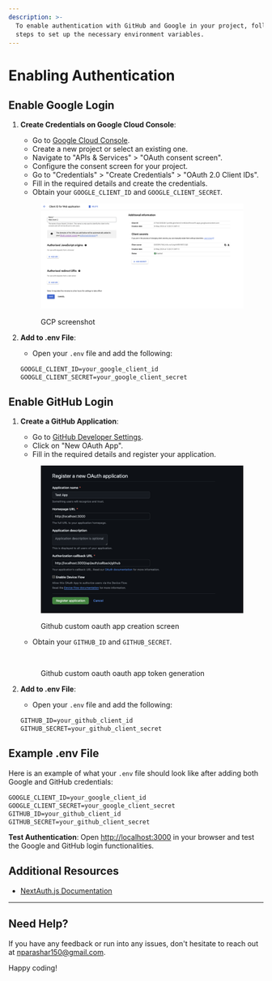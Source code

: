 ```yaml
---
description: >-
  To enable authentication with GitHub and Google in your project, follow these
  steps to set up the necessary environment variables.
---
```


# Enabling Authentication

## **Enable Google Login**

1.  **Create Credentials on Google Cloud Console**:

    * Go to [Google Cloud Console](https://console.cloud.google.com/).
    * Create a new project or select an existing one.
    * Navigate to "APIs & Services" > "OAuth consent screen".
    * Configure the consent screen for your project.
    * Go to "Credentials" > "Create Credentials" > "OAuth 2.0 Client IDs".
    * Fill in the required details and create the credentials.
    * Obtain your `GOOGLE_CLIENT_ID` and `GOOGLE_CLIENT_SECRET`.

    <div align="left">

    <figure><img src="../.gitbook/assets/image (2).png" alt=""><figcaption><p>GCP screenshot</p></figcaption></figure>

    </div>
2.  **Add to .env File**:

    * Open your `.env` file and add the following:

    ```env
    GOOGLE_CLIENT_ID=your_google_client_id
    GOOGLE_CLIENT_SECRET=your_google_client_secret
    ```

## &#x20;**Enable GitHub Login**

1.  **Create a GitHub Application**:

    * Go to [GitHub Developer Settings](https://github.com/settings/developers).
    * Click on "New OAuth App".
    * Fill in the required details and register your application.

    <div align="left">

    <figure><img src="../.gitbook/assets/image (1) (1).png" alt=""><figcaption><p>Github custom oauth app creation screen</p></figcaption></figure>

    </div>

    * Obtain your `GITHUB_ID` and `GITHUB_SECRET`.

    <div align="left">

    <figure><img src="../.gitbook/assets/Screenshot 2024-05-24 at 1.31.09 PM.png" alt=""><figcaption><p>Github custom oauth oauth app token generation</p></figcaption></figure>

    </div>
2.  **Add to .env File**:

    * Open your `.env` file and add the following:

    ```env
    GITHUB_ID=your_github_client_id
    GITHUB_SECRET=your_github_client_secret
    ```

## Example .env File

Here is an example of what your `.env` file should look like after adding both Google and GitHub credentials:

```env
GOOGLE_CLIENT_ID=your_google_client_id
GOOGLE_CLIENT_SECRET=your_google_client_secret
GITHUB_ID=your_github_client_id
GITHUB_SECRET=your_github_client_secret
```

**Test Authentication**: Open [http://localhost:3000](http://localhost:3000) in your browser and test the Google and GitHub login functionalities.

## Additional Resources

* [NextAuth.js Documentation](https://next-auth.js.org/getting-started/introduction)

***

## Need Help?

If you have any feedback or run into any issues, don't hesitate to reach out at [nparashar150@gmail.com](mailto:nparashar150@gmail.com).&#x20;

Happy coding!
